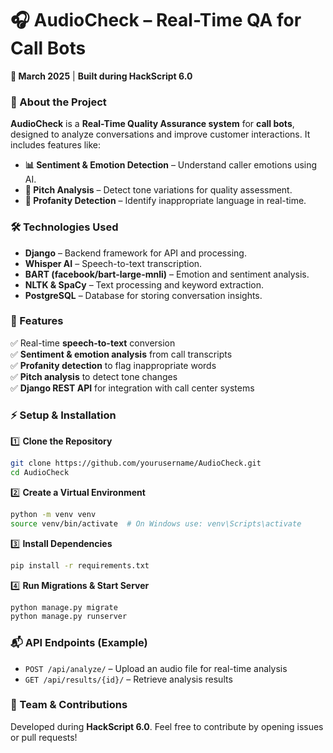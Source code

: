 # 🎧 AudioCheck – Real-Time QA for Call Bots  

**📅 March 2025** | **Built during HackScript 6.0**  

### 🚀 About the Project  
**AudioCheck** is a **Real-Time Quality Assurance system** for **call bots**, designed to analyze conversations and improve customer interactions. It includes features like:  
- **📊 Sentiment & Emotion Detection** – Understand caller emotions using AI.  
- **🎵 Pitch Analysis** – Detect tone variations for quality assessment.  
- **🚨 Profanity Detection** – Identify inappropriate language in real-time.  

### 🛠️ Technologies Used  
- **Django** – Backend framework for API and processing.  
- **Whisper AI** – Speech-to-text transcription.  
- **BART (facebook/bart-large-mnli)** – Emotion and sentiment analysis.  
- **NLTK & SpaCy** – Text processing and keyword extraction.  
- **PostgreSQL** – Database for storing conversation insights.  

### 📌 Features  
✅ Real-time **speech-to-text** conversion  
✅ **Sentiment & emotion analysis** from call transcripts  
✅ **Profanity detection** to flag inappropriate words  
✅ **Pitch analysis** to detect tone changes  
✅ **Django REST API** for integration with call center systems  

### ⚡ Setup & Installation  

1️⃣ **Clone the Repository**  
```bash
git clone https://github.com/yourusername/AudioCheck.git
cd AudioCheck
```
  
2️⃣ **Create a Virtual Environment**  
```bash
python -m venv venv
source venv/bin/activate  # On Windows use: venv\Scripts\activate
```

3️⃣ **Install Dependencies**  
```bash
pip install -r requirements.txt
```

4️⃣ **Run Migrations & Start Server**  
```bash
python manage.py migrate
python manage.py runserver
```

### 📬 API Endpoints (Example)  
- `POST /api/analyze/` – Upload an audio file for real-time analysis  
- `GET /api/results/{id}/` – Retrieve analysis results  

### 👥 Team & Contributions  
Developed during **HackScript 6.0**. Feel free to contribute by opening issues or pull requests!  

